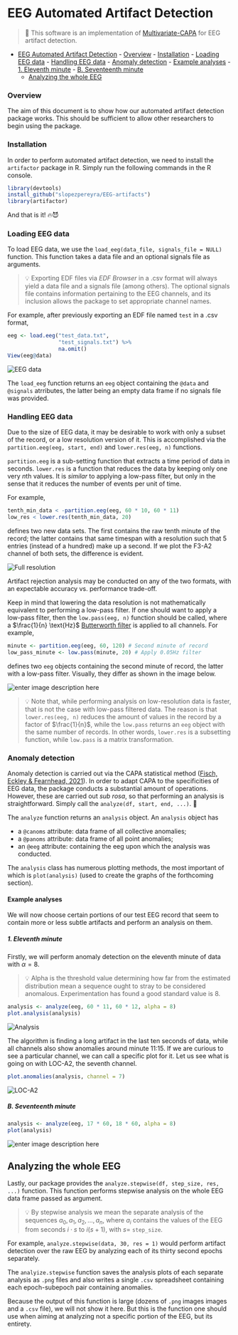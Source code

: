 ﻿# EEG Automated Artifact Detection



> :microscope: This software is an implementation of [Multivariate-CAPA](https://arxiv.org/abs/1806.01947) for EEG artifact detection.

- [EEG Automated Artifact Detection](#eeg-automated-artifact-detection)
		- [Overview](#overview)
		- [Installation](#installation)
		- [Loading EEG data](#loading-eeg-data)
		- [Handling EEG data](#handling-eeg-data)
		- [Anomaly detection](#anomaly-detection)
			- [Example analyses](#example-analyses)
				- [1. Eleventh minute](#1-eleventh-minute)
				- [B. Seventeenth minute](#b-seventeenth-minute)
	- [Analyzing the whole EEG](#analyzing-the-whole-eeg)

### Overview

The aim of this document is to show how our automated artifact detection package works. This should be sufficient to allow other researchers to begin using the package.

### Installation

In order to perform automated artifact detection, we need to install the `artifactor` package in R. Simply run the following commands in the R console.

```r
library(devtools)
install_github("slopezpereyra/EEG-artifacts")
library(artifactor)
```

And that is it! :fire::smiling_imp:

### Loading EEG data

To load EEG data, we use the `load_eeg(data_file, signals_file = NULL)` function. This function takes a data file and an optional signals file as arguments.

> :bulb: Exporting EDF files via _EDF Browser_ in a .csv format will always yield a data file and a signals file (among others). The optional signals file contains information pertaining to the EEG channels, and its inclusion allows the package to set appropriate channel names.

For example, after previously exporting an EDF file named `test` in a .csv format,

```r
eeg <- load.eeg("test_data.txt",
				"test_signals.txt") %>%
				na.omit()
View(eeg@data)

```

![EEG data](https://i.ibb.co/M9CqQzG/Screenshot-from-2022-09-04-16-20-50.png)

The `load_eeg` function returns an `eeg` object containing the `@data` and `@signals` atrributes, the latter being an empty data frame if no signals file was provided.

### Handling EEG data

Due to the size of EEG data, it may be desirable to work with only a subset of the record, or a low resolution version of it. This is accomplished via the `partition.eeg(eeg, start, end)` and `lower.res(eeg, n)` functions.

`partition.eeg` is a sub-setting function that extracts a time period of data in seconds. `lower.res` is a function that reduces the data by keeping only one very $n$th values. It is _similar_ to applying a low-pass filter, but only in the sense that it reduces the number of events per unit of time.

For example,

```r
tenth_min_data < -partition.eeg(eeg, 60 * 10, 60 * 11)
low_res < lower.res(tenth_min_data, 20)
```

defines two new data sets. The first contains the raw tenth minute of the record; the latter contains that same timespan with a resolution such that $5$ entries (instead of a hundred) make up a second. If we plot the F3-A2 channel of both sets, the difference is evident.

![Full resolution](https://i.ibb.co/PgP1S3P/plot.png)

Artifact rejection analysis may be conducted on any of the two formats, with an expectable accuracy vs. performance trade-off.

Keep in mind that lowering the data resolution is not mathematically equivalent to performing a low-pass filter. If one should want to apply a low-pass filter, then the `low.pass(eeg, n)` function should be called, where a $\frac{1}{n} \text{Hz}$ [Butterworth filter](https://en.wikipedia.org/wiki/Butterworth_filter) is applied to all channels. For example,

```r
minute <- partition.eeg(eeg, 60, 120) # Second minute of record
low_pass_minute <- low.pass(minute, 20) # Apply 0.05Hz filter
```

defines two `eeg` objects containing the second minute of record, the latter with a low-pass filter. Visually, they differ as shown in the image below.

![enter image description here](https://i.ibb.co/HnG5jTc/plot-3.png)

> :bulb: Note that, while performing analysis on low-resolution data is faster, that is not the case with low-pass filtered data. The reason is that `lower.res(eeg, n)` reduces the amount of values in the record by a factor of $\frac{1}{n}$, while the `low.pass` returns an `eeg` object with the same number of records. In other words, `lower.res` is a subsetting function, while `low.pass` is a matrix transformation.

### Anomaly detection

Anomaly detection is carried out via the CAPA statistical method ([Fisch, Eckley & Fearnhead, 2021](https://onlinelibrary.wiley.com/doi/full/10.1002/sam.11586)). In order to adapt CAPA to the specificities of EEG data, the package conducts a substantial amount of operations. However, these are carried out _sub rosa_, so that performing an analysis is straightforward. Simply call the `analyze(df, start, end, ...)`. :microscope:

The `analyze` function returns an `analysis` object. An `analysis` object has

- a `@canoms` attribute: data frame of all collective anomalies;
- a `@panoms` attribute: data frame of all point anomalies;
- an `@eeg` attribute: containing the eeg upon which the analysis was conducted.

The `analysis` class has numerous plotting methods, the most important of which is `plot(analysis)` (used to create the graphs of the forthcoming section).

#### Example analyses

We will now choose certain portions of our test EEG record that seem to contain more or less subtle artifacts and perform an analysis on them.

##### 1. Eleventh minute

Firstly, we will perform anomaly detection on the eleventh minute of data with $\alpha = 8$.

> :bulb: Alpha is the threshold value determining how far from the estimated distribution mean a sequence ought to stray to be considered anomalous. Experimentation has found a good standard value is $8$.

```r
analysis <- analyze(eeg, 60 * 11, 60 * 12, alpha = 8)
plot.analysis(analysis)
```

![Analysis](https://i.ibb.co/7KgzB77/analysis.png)

The algorithm is finding a long artifact in the last ten seconds of data, while all channels also show anomalies around minute 11:15. If we are curious to see a particular channel, we can call a specific plot for it. Let us see what is going on with LOC-A2, the seventh channel.

```r
plot.anomalies(analysis, channel = 7)
```

![LOC-A2](https://i.ibb.co/DgrQH7G/analyisis-c7.png)

##### B. Seventeenth minute

```r
analysis <- analyze(eeg, 17 * 60, 18 * 60, alpha = 8)
plot(analysis)
```

![enter image description here](https://i.ibb.co/zQDt61k/plot-4.png)

## Analyzing the whole EEG

Lastly, our package provides the `analyze.stepwise(df, step_size, res, ...)` function. This function performs stepwise analysis on the whole EEG data frame passed as argument.

> :bulb: By stepwise analysis we mean the separate analysis of the sequences $a_0, a_1, a_2, ..., a_n$, where $a_i$ contains the values of the EEG from seconds $i \cdot s$ to $i(s+1)$, with $s =$ `step_size`.

For example, `analyze.stepwise(data, 30, res = 1)` would perform artifact detection over the raw EEG by analyzing each of its thirty second epochs separately.

The `analyize.stepwise` function saves the analysis plots of each separate analysis as `.png` files and also writes a single `.csv` spreadsheet containing each epoch-subepoch pair containing anomalies.

Because the output of this function is large (dozens of `.png` images images and a `.csv` file), we will not show it here. But this is the function one should use when aiming at analyzing not a specific portion of the EEG, but its entirety.

